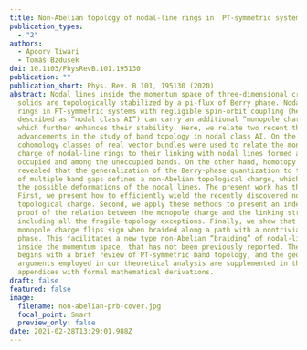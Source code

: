 ```yaml
---
title: Non-Abelian topology of nodal-line rings in  PT-symmetric systems
publication_types:
  - "2"
authors:
  - Apoorv Tiwari
  - Tomáš Bzdušek
doi: 10.1103/PhysRevB.101.195130
publication: ""
publication_short: Phys. Rev. B 101, 195130 (2020)
abstract: Nodal lines inside the momentum space of three-dimensional crystalline
  solids are topologically stabilized by a pi-flux of Berry phase. Nodal-line
  rings in PT-symmetric systems with negligible spin-orbit coupling (here
  described as “nodal class AI”) can carry an additional “monopole charge,”
  which further enhances their stability. Here, we relate two recent theoretical
  advancements in the study of band topology in nodal class AI. On the one hand,
  cohomology classes of real vector bundles were used to relate the monopole
  charge of nodal-line rings to their linking with nodal lines formed among the
  occupied and among the unoccupied bands. On the other hand, homotopy studies
  revealed that the generalization of the Berry-phase quantization to the case
  of multiple band gaps defines a non-Abelian topological charge, which governs
  the possible deformations of the nodal lines. The present work has three aims.
  First, we present how to efficiently wield the recently discovered non-Abelian
  topological charge. Second, we apply these methods to present an independent
  proof of the relation between the monopole charge and the linking structure,
  including all the fragile-topology exceptions. Finally, we show that the
  monopole charge flips sign when braided along a path with a nontrivial Berry
  phase. This facilitates a new type non-Abelian “braiding” of nodal-line rings
  inside the momentum space, that has not been previously reported. The work
  begins with a brief review of PT-symmetric band topology, and the geometric
  arguments employed in our theoretical analysis are supplemented in the
  appendices with formal mathematical derivations.
draft: false
featured: false
image:
  filename: non-abelian-prb-cover.jpg
  focal_point: Smart
  preview_only: false
date: 2021-02-28T13:29:01.988Z
---
```

